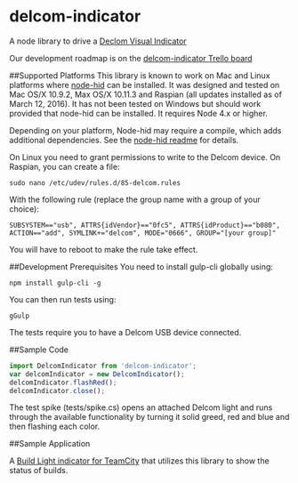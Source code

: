 delcom-indicator
===============

A node library to drive a [Declom Visual Indicator](http://www.delcomproducts.com/products_usblmp.asp)

Our development roadmap is on the [delcom-indicator Trello board](https://trello.com/b/m7d4l8qx/delcom-indicator)

##Supported Platforms
This library is known to work on Mac and Linux platforms where [node-hid](https://www.npmjs.org/package/node-hid) can
be installed.  It was designed and tested on Mac OS/X 10.9.2, Max OS/X 10.11.3 and Raspian (all updates installed as of March 12, 2016).
It has not been tested on Windows but should work provided that node-hid can be installed.  It requires Node 4.x or higher.

Depending on your platform, Node-hid may require a compile, which adds additional dependencies.  See the [node-hid readme](https://github.com/node-hid/node-hid) for details.

On Linux you need to grant permissions to write to the Delcom device.  On Raspian, you can create a file:

```shell
sudo nano /etc/udev/rules.d/85-delcom.rules
```

With the following rule (replace the group name with a group of your choice):

```shell
SUBSYSTEM=="usb", ATTRS{idVendor}=="0fc5", ATTRS{idProduct}=="b080", ACTION=="add", SYMLINK+="delcom", MODE="0666", GROUP="[your group]"
```

You will have to reboot to make the rule take effect.

##Development Prerequisites
You need to install gulp-cli globally using:

```shell
npm install gulp-cli -g
```

You can then run tests using:

```shell
gGulp
```

The tests require you to have a Delcom USB device connected.  

##Sample Code

```javascript
import DelcomIndicator from 'delcom-indicator';
var delcomIndicator = new DelcomIndicator();
delcomIndicator.flashRed();
delcomIndicator.close();
```

The test spike (tests/spike.cs) opens an attached Delcom light and runs through the available functionality by turning
it solid greed, red and blue and then flashing each color.  

##Sample Application

A [Build Light indicator for TeamCity](https://github.com/SouthsideSoftware/teamcity-buildlight) that utilizes this
library to show the status of builds.



